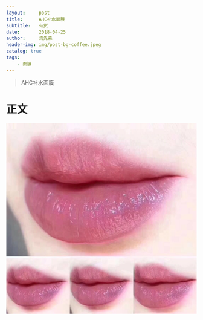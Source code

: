```yaml
---
layout:     post
title:      AHC补水面膜
subtitle:   有货
date:       2018-04-25
author:     流先森
header-img: img/post-bg-coffee.jpeg
catalog: true
tags:
    - 面膜
---
```



> AHC补水面膜
# 正文
![pictrue](https://github.com/ACupOfSunrise/acupofsunrise.github.io/blob/master/img/20180425195938.jpg)
